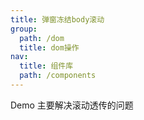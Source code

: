 ```yaml
---
title: 弹窗冻结body滚动
group:
  path: /dom
  title: dom操作
nav:
  title: 组件库
  path: /components
---
```


Demo 主要解决滚动透传的问题 <code src="./demo.tsx" />
